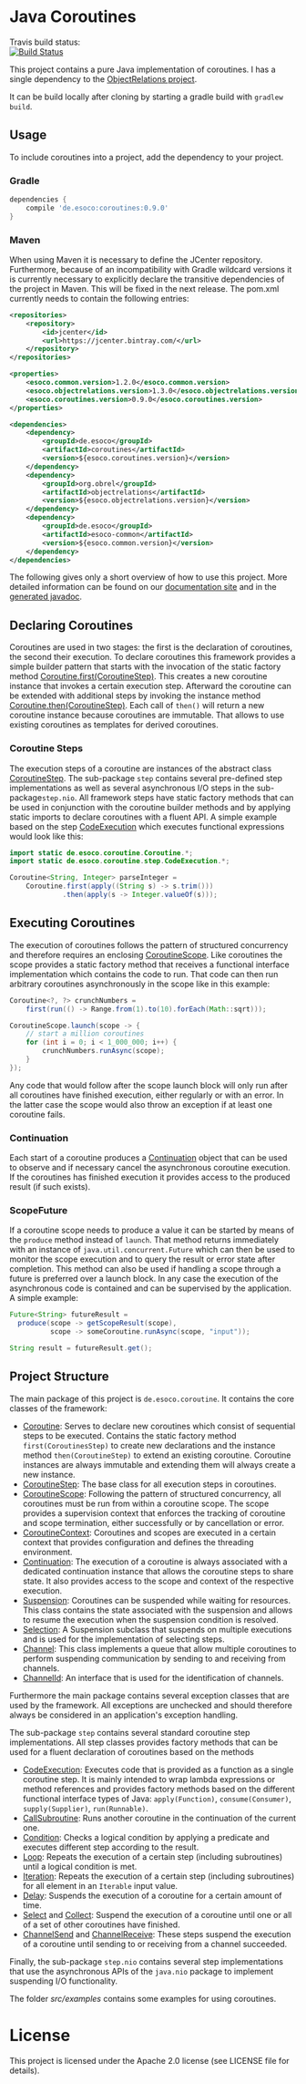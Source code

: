 # Java Coroutines

Travis build status:  
[![Build Status](https://www.travis-ci.org/esoco/coroutines.svg?branch=master)](https://www.travis-ci.org/esoco/coroutines)

This project contains a pure Java implementation of coroutines. I has a single dependency to the [ObjectRelations project](https://github.com/esoco/objectrelations). 

It can be build locally after cloning by starting a gradle build with `gradlew build`. 

## Usage
To include coroutines into a project, add the dependency to your project. 

### Gradle

```gradle
dependencies {
	compile 'de.esoco:coroutines:0.9.0'
}
```

### Maven
When using Maven it is necessary to define the JCenter repository. Furthermore, because of an incompatibility with Gradle wildcard versions it is currently necessary to explicitly declare the transitive dependencies of the project in Maven. This will be fixed in the next release. The pom.xml currently needs to contain the following entries:

```xml
<repositories>
    <repository>
        <id>jcenter</id>
        <url>https://jcenter.bintray.com/</url>
    </repository>
</repositories>

<properties>
    <esoco.common.version>1.2.0</esoco.common.version>
    <esoco.objectrelations.version>1.3.0</esoco.objectrelations.version>
    <esoco.coroutines.version>0.9.0</esoco.coroutines.version>
</properties>

<dependencies>
    <dependency>
        <groupId>de.esoco</groupId>
        <artifactId>coroutines</artifactId>
        <version>${esoco.coroutines.version}</version>
    </dependency>
    <dependency>
        <groupId>org.obrel</groupId>
        <artifactId>objectrelations</artifactId>
        <version>${esoco.objectrelations.version}</version>
    </dependency>
    <dependency>
        <groupId>de.esoco</groupId>
        <artifactId>esoco-common</artifactId>
        <version>${esoco.common.version}</version>
    </dependency>
</dependencies>

```

The following gives only a short overview of how to use this project. More detailed information can be found on our [documentation site](https://esoco.gitbook.io/sdack/coroutines/introduction) and in the [generated javadoc](https://esoco.github.io/coroutines/javadoc/).

## Declaring Coroutines

Coroutines are used in two stages: the first is the declaration of coroutines, the second their execution. To declare coroutines this framework provides a simple builder pattern that starts with the invocation of the static factory method [Coroutine.first(CoroutineStep)](https://esoco.github.io/coroutines/javadoc/de/esoco/coroutine/Coroutine.html#first-de.esoco.coroutine.CoroutineStep-). This creates a new coroutine instance that invokes a certain execution step. Afterward the coroutine can be extended with additional steps by invoking the instance method [Coroutine.then(CoroutineStep)](https://esoco.github.io/coroutines/javadoc/de/esoco/coroutine/Coroutine.html#then-de.esoco.coroutine.CoroutineStep-). Each call of `then()` will return a new coroutine instance because coroutines are immutable. That allows to use existing coroutines as templates for derived coroutines.

### Coroutine Steps

The execution steps of a coroutine are instances of the abstract class [CoroutineStep](https://esoco.github.io/coroutines/javadoc/de/esoco/coroutine/CoroutineStep.html). The sub-package `step` contains several pre-defined step implementations as well as several asynchronous I/O steps in the sub-package`step.nio`. All framework steps have static factory methods that can be used in conjunction with the coroutine builder methods and by applying static imports to declare coroutines with a fluent API. A simple example based on the step [CodeExecution](https://esoco.github.io/coroutines/javadoc/de/esoco/coroutine/step/CodeExecution.html) which executes functional expressions would look like this:

```java
import static de.esoco.coroutine.Coroutine.*;
import static de.esoco.coroutine.step.CodeExecution.*;

Coroutine<String, Integer> parseInteger =
    Coroutine.first(apply((String s) -> s.trim()))
             .then(apply(s -> Integer.valueOf(s)));
```

## Executing Coroutines

The execution of coroutines follows the pattern of structured concurrency and therefore requires an enclosing [CoroutineScope](https://esoco.github.io/coroutines/javadoc/de/esoco/coroutine/CoroutineScope.html). Like coroutines the scope provides a static factory method that receives a functional interface implementation which contains the code to run. That code can then run arbitrary coroutines asynchronously in the scope like in this example:

```java
Coroutine<?, ?> crunchNumbers =
    first(run(() -> Range.from(1).to(10).forEach(Math::sqrt)));

CoroutineScope.launch(scope -> {
    // start a million coroutines
    for (int i = 0; i < 1_000_000; i++) {
        crunchNumbers.runAsync(scope);
    }
});
```

Any code that would follow after the scope launch block will only run after all coroutines have finished execution, either regularly or with an error. In the latter case the scope would also throw an exception if at least one coroutine fails.

### Continuation

Each start of a coroutine produces a [Continuation](https://esoco.github.io/coroutines/javadoc/de/esoco/coroutine/Continuation.html) object that can be used to observe and if necessary cancel the asynchronous coroutine execution. If the coroutines has finished execution it provides access to the produced result (if such exists).

### ScopeFuture 

If a coroutine scope needs to produce a value it can be started by means of the `produce` method instead of `launch`. That method returns immediately with an instance of `java.util.concurrent.Future` which can then be used to monitor the scope execution and to query the result or error state after completion. This method can also be used if handling a scope through a future is preferred over a launch block. In any case the execution of the asynchronous code is contained and can be supervised by the application. A simple example:

```java
Future<String> futureResult = 
  produce(scope -> getScopeResult(scope), 
          scope -> someCoroutine.runAsync(scope, "input"));

String result = futureResult.get();
```

## Project Structure

The main package of this project is `de.esoco.coroutine`. It contains the core classes of the framework:

* [Coroutine](https://esoco.github.io/coroutines/javadoc/de/esoco/coroutine/Coroutine.html): Serves to declare new coroutines which consist of sequential steps to be executed. Contains the static factory method `first(CoroutinesStep)` to create new declarations and the instance method `then(CoroutineStep)` to extend an existing coroutine. Coroutine instances are always immutable and extending them will always create a new instance.
* [CoroutineStep](https://esoco.github.io/coroutines/javadoc/de/esoco/coroutine/CoroutineStep.html): The base class for all execution steps in coroutines.
* [CoroutineScope](https://esoco.github.io/coroutines/javadoc/de/esoco/coroutine/CoroutineScope.html): Following the pattern of structured concurrency, all coroutines must be run from within a coroutine scope. The scope provides a supervision context that enforces the tracking of coroutine and scope termination, either successfully or by cancellation or error.
* [CoroutineContext](https://esoco.github.io/coroutines/javadoc/de/esoco/coroutine/CoroutineContext.html): Coroutines and scopes are executed in a certain context that provides configuration and defines the threading environment.
* [Continuation](https://esoco.github.io/coroutines/javadoc/de/esoco/coroutine/Continuation.html): The execution of a coroutine is always associated with a dedicated continuation instance that allows the coroutine steps to share state. It also provides access to the scope and context of the respective execution.
* [Suspension](https://esoco.github.io/coroutines/javadoc/de/esoco/coroutine/Suspension.html): Coroutines can be suspended while waiting for resources. This class contains the state associated with the suspension and allows to resume the execution when the suspension condition is resolved.
* [Selection](https://esoco.github.io/coroutines/javadoc/de/esoco/coroutine/Selection.html): A Suspension subclass that suspends on multiple executions and is used for the implementation of selecting steps. 
* [Channel](https://esoco.github.io/coroutines/javadoc/de/esoco/coroutine/Channel.html): This class implements a queue that allow multiple coroutines to perform suspending communication by sending to and receiving from channels. 
* [ChannelId](https://esoco.github.io/coroutines/javadoc/de/esoco/coroutine/ChannelId.html): An interface that is used for the identification of channels. 

Furthermore the main package contains several exception classes that are used by the framework. All exceptions are unchecked and should therefore always be considered in an application's exception handling. 

The sub-package `step` contains several standard coroutine step implementations. All step classes provides factory methods that can be used for a fluent declaration of coroutines based on the methods  

* [CodeExecution](https://esoco.github.io/coroutines/javadoc/de/esoco/coroutine/step/CodeExecution.html): Executes code that is provided as a function as a single coroutine step. It is mainly intended to wrap lambda expressions or method references and provides factory methods based on the different functional interface types of Java: `apply(Function)`, `consume(Consumer)`, `supply(Supplier)`, `run(Runnable)`.
* [CallSubroutine](https://esoco.github.io/coroutines/javadoc/de/esoco/coroutine/step/CallSubroutine.html): Runs another coroutine in the continuation of the current one.
* [Condition](https://esoco.github.io/coroutines/javadoc/de/esoco/coroutine/step/Condition.html): Checks a logical condition by applying a predicate and executes different step according to the result.
* [Loop](https://esoco.github.io/coroutines/javadoc/de/esoco/coroutine/step/Loop.html): Repeats the execution of a certain step (including subroutines) until a logical condition is met.
* [Iteration](https://esoco.github.io/coroutines/javadoc/de/esoco/coroutine/step/Iteration.html): Repeats the execution of a certain step (including subroutines) for all element in an `Iterable` input value.
* [Delay](https://esoco.github.io/coroutines/javadoc/de/esoco/coroutine/step/Delay.html): Suspends the execution of a coroutine for a certain amount of time.
* [Select](https://esoco.github.io/coroutines/javadoc/de/esoco/coroutine/step/Select.html) and [Collect](https://esoco.github.io/coroutines/javadoc/de/esoco/coroutine/step/Collect.html): Suspend the execution of a coroutine until one or all of a set of other coroutines have finished.
* [ChannelSend](https://esoco.github.io/coroutines/javadoc/de/esoco/coroutine/step/ChannelSend.html) and [ChannelReceive](https://esoco.github.io/coroutines/javadoc/de/esoco/coroutine/step/ChannelReceive.html): These steps suspend the execution of a coroutine until sending to or receiving from a channel succeeded.

 Finally, the sub-package `step.nio` contains several step implementations that use the asynchronous APIs of the `java.nio` package to implement suspending I/O functionality. 
 
The folder *src/examples* contains some examples for using coroutines. 

# License

This project is licensed under the Apache 2.0 license (see LICENSE file for details).  